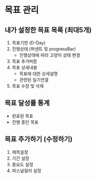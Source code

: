 # 목표 관리

## 내가 설정한 목표 목록 (최대5개)

1. 목표기한 (D-Day)
2. 진행상태 (퍼센트 및 progressBar)
    - 진행상태에 따라 고양이 상태 변경
3. 목표 추가버튼
4. 목표 상세내용
    - 목표에 대한 상세설명
    - 관련된 일기연결
5. 목표 수정 및 삭제

## 목표 달성률 통계

- 완료된 목표
- 진행 중인 목표

## 목표 추가하기 (수정하기)

1. 제목설정
2. 기간 설정
3. 중요도 설정
4. 퍼스널컬러 설정
